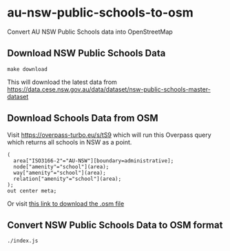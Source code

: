 # au-nsw-public-schools-to-osm

Convert AU NSW Public Schools data into OpenStreetMap

## Download NSW Public Schools Data

    make download

This will download the latest data from https://data.cese.nsw.gov.au/data/dataset/nsw-public-schools-master-dataset

## Download Schools Data from OSM

Visit https://overpass-turbo.eu/s/tS9 which will run this Overpass query which returns all schools in NSW as a point.

    (
      area["ISO3166-2"="AU-NSW"][boundary=administrative];
      node["amenity"="school"](area);
      way["amenity"="school"](area);
      relation["amenity"="school"](area);
    );
    out center meta;

Or visit [this link to download the .osm file](https://overpass-api.de/api/interpreter?data=%28%20%0A%20%20area%5B%22ISO3166-2%22%3D%22AU-NSW%22%5D%5Bboundary%3Dadministrative%5D%3B%0A%20%20node%5B%22amenity%22%3D%22school%22%5D%28area%29%3B%0A%20%20way%5B%22amenity%22%3D%22school%22%5D%28area%29%3B%0A%20%20relation%5B%22amenity%22%3D%22school%22%5D%28area%29%3B%0A%0A%29%3B%0Aout%20center%20meta%3B)

## Convert NSW Public Schools Data to OSM format

    ./index.js
